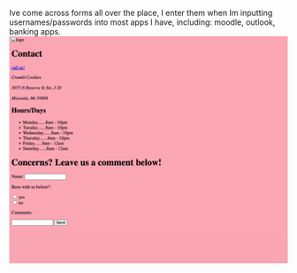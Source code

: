 Ive come across forms all over the place, I enter them when Im inputting usernames/passwords into most apps I have, including: moodle, outlook, banking apps. 
![screenshot](./images/imageofindex.png)